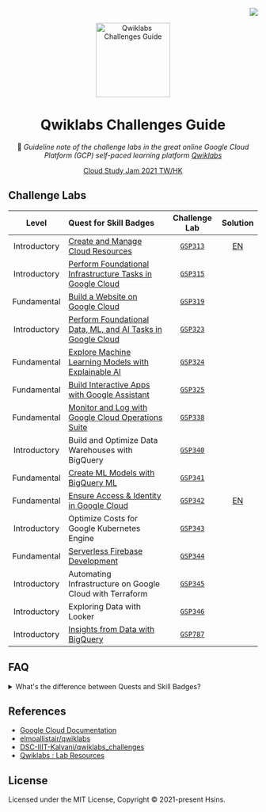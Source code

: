 <!-- Badge for License -->
<div align="right">

  [![](https://img.shields.io/github/license/Hsins/Qwiklabs-Challenges-Guide.svg?style=flat-square)](./LICENSE)

</div>

<!-- Logo, Title and Description -->
<div align="center">

  <img src="https://i.imgur.com/e9DkzyW.png" alt="Qwiklabs Challenges Guide" height="150px">

# Qwiklabs Challenges Guide

📘 _Guideline note of the challenge labs in the great online Google Cloud Platform (GCP) self-paced learning platform [Qwiklabs](https://www.qwiklabs.com/)_

[Cloud Study Jam 2021 TW/HK](https://events.withgoogle.com/cloud-study-jam-2021-twhk/)

</div>

## Challenge Labs

| Level | Quest for Skill Badges | Challenge Lab | Solution |
| :--: | :-- | :--: | :--: |
| Introductory | [Create and Manage Cloud Resources](https://google.qwiklabs.com/quests/120) | [`GSP313`](https://www.qwiklabs.com/focuses/10258?parent=catalog) | [EN](./challenge-labs/GSP313_Create-and-Manage-Cloud-Resources/) |
| Introductory | [Perform Foundational Infrastructure Tasks in Google Cloud](https://google.qwiklabs.com/quests/118) | [`GSP315`](https://www.qwiklabs.com/focuses/10379?parent=catalog) |  |
| Fundamental | [Build a Website on Google Cloud](https://google.qwiklabs.com/quests/115) | [`GSP319`](https://www.qwiklabs.com/focuses/11765?parent=catalog) |  |
| Introductory | [Perform Foundational Data, ML, and AI Tasks in Google Cloud](https://www.qwiklabs.com/quests/117) | [`GSP323`](https://google.qwiklabs.com/focuses/11044?parent=catalog) |  |
| Fundamental | [Explore Machine Learning Models with Explainable AI](https://www.qwiklabs.com/quests/126) | [`GSP324`](https://google.qwiklabs.com/focuses/12011?parent=catalog) |  |
| Fundamental | [Build Interactive Apps with Google Assistant](https://www.qwiklabs.com/quests/122) | [`GSP325`](https://google.qwiklabs.com/focuses/11881?parent=catalog) |  |
| Fundamental | [Monitor and Log with Google Cloud Operations Suite](https://www.qwiklabs.com/quests/143) | [`GSP338`](https://www.qwiklabs.com/focuses/13786?parent=catalog) |  |
| Introductory | Build and Optimize Data Warehouses with BigQuery | [`GSP340`](https://www.qwiklabs.com/focuses/14341?parent=catalog) |  |
| Fundamental | [Create ML Models with BigQuery ML](https://google.qwiklabs.com/quests/146) | [`GSP341`](https://google.qwiklabs.com/focuses/14294?parent=catalog) |  |
| Fundamental | [Ensure Access & Identity in Google Cloud](https://www.qwiklabs.com/quests/150) | [`GSP342`](https://www.qwiklabs.com/focuses/14572?parent=catalog) | [EN](./challenge-labs/GSP342_Ensure-Access-and-Identity-in-Google-Cloud/) |
| Introductory | Optimize Costs for Google Kubernetes Engine | [`GSP343`](https://www.qwiklabs.com/focuses/16327?parent=catalog) |  |
| Fundamental | [Serverless Firebase Development](https://google.qwiklabs.com/quests/153) | [`GSP344`](https://www.qwiklabs.com/focuses/14677?parent=catalog) |  |
| Introductory | Automating Infrastructure on Google Cloud with Terraform | [`GSP345`](https://www.qwiklabs.com/focuses/16502?parent=catalog) |  |
| Introductory | Exploring Data with Looker | [`GSP346`](https://www.qwiklabs.com/focuses/18116?parent=catalog) |  |
| Introductory | [Insights from Data with BigQuery](https://google.qwiklabs.com/quests/123) | [`GSP787`](https://www.qwiklabs.com/focuses/11988?parent=catalog) |  |

## FAQ

<details>
<summary>What's the difference between Quests and Skill Badges?</summary>

- `Quests = Group of Training Labs`  
  A self paced learning path which contains a collection of labs organized by technologies or specific cloud services
- `Skill Badges = Group of Training Labs + A Challenge Lab`  
  A self paced learning path which contains a collection of labs, however it capstones with a challenge lab.

</details>

## References

- [Google Cloud Documentation](https://cloud.google.com/docs)
- [elmoallistair/qwiklabs](https://github.com/elmoallistair/qwiklabs)
- [DSC-IIIT-Kalyani/qwiklabs_challenges](https://github.com/DSC-IIIT-Kalyani/qwiklabs_challenges)
- [Qwiklabs : Lab Resources](https://docs.google.com/document/d/1B0iHlOd2LkuOW1j7dpfSW_GFAzR_jhUX-WnuqSwrXUA/edit)

## License

Licensed under the MIT License, Copyright © 2021-present Hsins.
